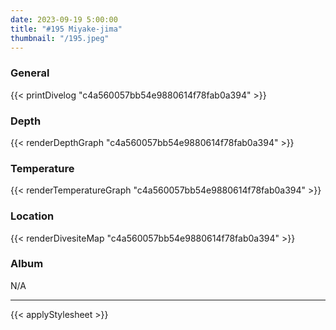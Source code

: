 ```yaml
---
date: 2023-09-19 5:00:00
title: "#195 Miyake-jima"
thumbnail: "/195.jpeg"
---
```


### General

{{< printDivelog "c4a560057bb54e9880614f78fab0a394" >}}

### Depth

{{< renderDepthGraph "c4a560057bb54e9880614f78fab0a394" >}}

### Temperature

{{< renderTemperatureGraph "c4a560057bb54e9880614f78fab0a394" >}}

### Location

{{< renderDivesiteMap "c4a560057bb54e9880614f78fab0a394" >}}

### Album

N/A

---

{{< applyStylesheet >}}
